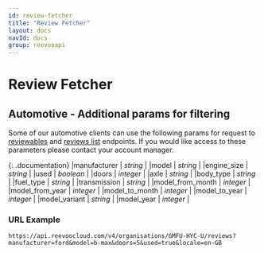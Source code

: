 ```yaml
---
id: review-fetcher
title: "Review Fetcher"
layout: docs
navId: docs
group: reevooapi
---
```


# Review Fetcher

## Automotive - Additional params for filtering

Some of our automotive clients can use the following params for request to [reviewables](../reviewable/reviewable-list)
and [reviews list](../review/review-list) endpoints. If you would like access to these parameters please contact your account manager.

{: .documentation}
|manufacturer         | *string*  |
|model                | *string*  |
|engine_size          | *string*  |
|used                 | *boolean* |
|doors                | *integer* |
|axle                 | *string*  |
|body_type            | *string*  |
|fuel_type            | *string*  |
|transmission         | *string*  |
|model_from_month     | *integer* |
|model_from_year      | *integer* |
|model_to_month       | *integer* |
|model_to_year        | *integer* |
|model_variant        | *string*  |
|model_year           | *integer* |


### URL Example

`https://api.reevoocloud.com/v4/organisations/GMFU-HYC-U/reviews?manufacturer=ford&model=b-max&doors=5&used=true&locale=en-GB`
